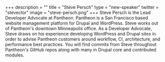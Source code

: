 +++
description = ""
title = "Steve Persch"
type = "new-speaker"
twitter = "stevector"
image = "steve-persch.png"
+++
Steve Persch is the Lead Developer Advocate at Pantheon. Pantheon is a San Francisco based website management platform for Drupal and WordPress. Steve works out of Pantheon's downtown Minneapolis office. As a Developer Advocate, Steve draws on his experience developing WordPress and Drupal sites in order to advise Pantheon customers around workflow, CI, architecture, and performance best practices. You will find commits from Steve throughout Pantheon's GitHub repos along with many in Drupal core and contributed modules.